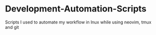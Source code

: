 # Development-Automation-Scripts
Scripts I used to automate my workflow in lnux while using neovim, tmux and git
